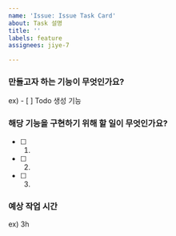 ```yaml
---
name: 'Issue: Issue Task Card'
about: Task 설명
title: ''
labels: feature
assignees: jiye-7

---
```


### 만들고자 하는 기능이 무엇인가요?

ex) - [ ] Todo 생성 기능

### 해당 기능을 구현하기 위해 할 일이 무엇인가요?
- [ ] 1. 
- [ ] 2. 
- [ ] 3.

### 예상 작업 시간
ex) 3h
